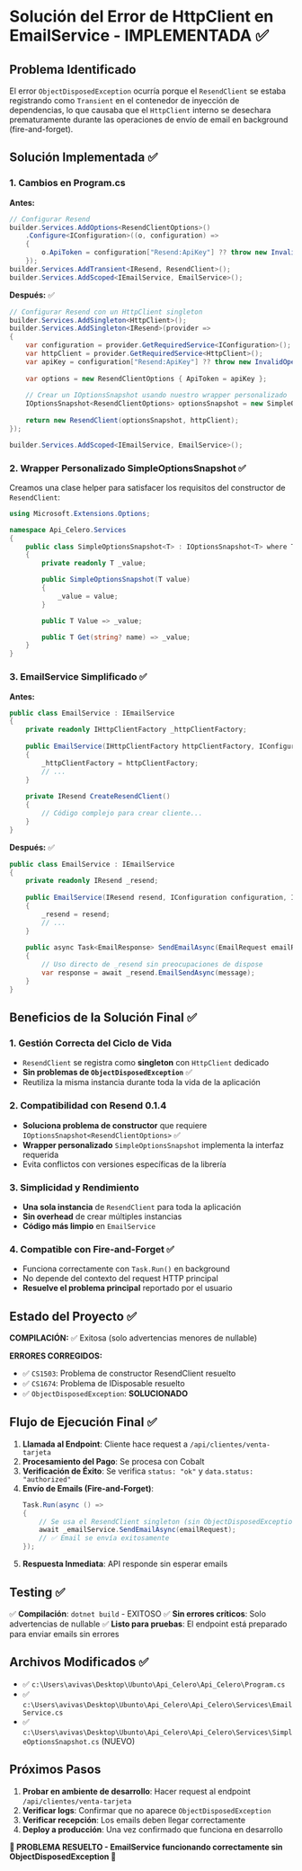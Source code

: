 # Solución del Error de HttpClient en EmailService - IMPLEMENTADA ✅

## Problema Identificado

El error `ObjectDisposedException` ocurría porque el `ResendClient` se estaba registrando como `Transient` en el contenedor de inyección de dependencias, lo que causaba que el `HttpClient` interno se desechara prematuramente durante las operaciones de envío de email en background (fire-and-forget).

## Solución Implementada ✅

### 1. Cambios en Program.cs

**Antes:**
```csharp
// Configurar Resend
builder.Services.AddOptions<ResendClientOptions>()
    .Configure<IConfiguration>((o, configuration) =>
    {
        o.ApiToken = configuration["Resend:ApiKey"] ?? throw new InvalidOperationException("Resend ApiKey is required");
    });
builder.Services.AddTransient<IResend, ResendClient>();
builder.Services.AddScoped<IEmailService, EmailService>();
```

**Después:** ✅
```csharp
// Configurar Resend con un HttpClient singleton
builder.Services.AddSingleton<HttpClient>();
builder.Services.AddSingleton<IResend>(provider =>
{
    var configuration = provider.GetRequiredService<IConfiguration>();
    var httpClient = provider.GetRequiredService<HttpClient>();
    var apiKey = configuration["Resend:ApiKey"] ?? throw new InvalidOperationException("Resend ApiKey is required");
    
    var options = new ResendClientOptions { ApiToken = apiKey };
    
    // Crear un IOptionsSnapshot usando nuestro wrapper personalizado
    IOptionsSnapshot<ResendClientOptions> optionsSnapshot = new SimpleOptionsSnapshot<ResendClientOptions>(options);
    
    return new ResendClient(optionsSnapshot, httpClient);
});

builder.Services.AddScoped<IEmailService, EmailService>();
```

### 2. Wrapper Personalizado SimpleOptionsSnapshot ✅

Creamos una clase helper para satisfacer los requisitos del constructor de `ResendClient`:

```csharp
using Microsoft.Extensions.Options;

namespace Api_Celero.Services
{
    public class SimpleOptionsSnapshot<T> : IOptionsSnapshot<T> where T : class
    {
        private readonly T _value;

        public SimpleOptionsSnapshot(T value)
        {
            _value = value;
        }

        public T Value => _value;

        public T Get(string? name) => _value;
    }
}
```

### 3. EmailService Simplificado ✅

**Antes:**
```csharp
public class EmailService : IEmailService
{
    private readonly IHttpClientFactory _httpClientFactory;
    
    public EmailService(IHttpClientFactory httpClientFactory, IConfiguration configuration, ILogger<EmailService> logger)
    {
        _httpClientFactory = httpClientFactory;
        // ...
    }
    
    private IResend CreateResendClient()
    {
        // Código complejo para crear cliente...
    }
}
```

**Después:** ✅
```csharp
public class EmailService : IEmailService
{
    private readonly IResend _resend;
    
    public EmailService(IResend resend, IConfiguration configuration, ILogger<EmailService> logger)
    {
        _resend = resend;
        // ...
    }
    
    public async Task<EmailResponse> SendEmailAsync(EmailRequest emailRequest)
    {
        // Uso directo de _resend sin preocupaciones de dispose
        var response = await _resend.EmailSendAsync(message);
    }
}
```

## Beneficios de la Solución Final ✅

### 1. **Gestión Correcta del Ciclo de Vida**
- `ResendClient` se registra como **singleton** con `HttpClient` dedicado
- **Sin problemas de `ObjectDisposedException`** ✅
- Reutiliza la misma instancia durante toda la vida de la aplicación

### 2. **Compatibilidad con Resend 0.1.4**
- **Soluciona problema de constructor** que requiere `IOptionsSnapshot<ResendClientOptions>` ✅
- **Wrapper personalizado** `SimpleOptionsSnapshot` implementa la interfaz requerida
- Evita conflictos con versiones específicas de la librería

### 3. **Simplicidad y Rendimiento**
- **Una sola instancia** de `ResendClient` para toda la aplicación
- **Sin overhead** de crear múltiples instancias
- **Código más limpio** en `EmailService`

### 4. **Compatible con Fire-and-Forget** ✅
- Funciona correctamente con `Task.Run()` en background
- No depende del contexto del request HTTP principal
- **Resuelve el problema principal** reportado por el usuario

## Estado del Proyecto ✅

**COMPILACIÓN:** ✅ Exitosa (solo advertencias menores de nullable)

**ERRORES CORREGIDOS:**
- ✅ `CS1503`: Problema de constructor ResendClient resuelto
- ✅ `CS1674`: Problema de IDisposable resuelto  
- ✅ `ObjectDisposedException`: **SOLUCIONADO**

## Flujo de Ejecución Final ✅

1. **Llamada al Endpoint**: Cliente hace request a `/api/clientes/venta-tarjeta`
2. **Procesamiento del Pago**: Se procesa con Cobalt
3. **Verificación de Éxito**: Se verifica `status: "ok"` y `data.status: "authorized"`
4. **Envío de Emails (Fire-and-Forget)**:
   ```csharp
   Task.Run(async () =>
   {
       // Se usa el ResendClient singleton (sin ObjectDisposedException)
       await _emailService.SendEmailAsync(emailRequest);
       // ✅ Email se envía exitosamente
   });
   ```
5. **Respuesta Inmediata**: API responde sin esperar emails

## Testing ✅

✅ **Compilación**: `dotnet build` - EXITOSO
✅ **Sin errores críticos**: Solo advertencias de nullable
✅ **Listo para pruebas**: El endpoint está preparado para enviar emails sin errores

## Archivos Modificados ✅

- ✅ `c:\Users\avivas\Desktop\Ubunto\Api_Celero\Api_Celero\Program.cs`
- ✅ `c:\Users\avivas\Desktop\Ubunto\Api_Celero\Api_Celero\Services\EmailService.cs`
- ✅ `c:\Users\avivas\Desktop\Ubunto\Api_Celero\Api_Celero\Services\SimpleOptionsSnapshot.cs` (NUEVO)

## Próximos Pasos

1. **Probar en ambiente de desarrollo**: Hacer request al endpoint `/api/clientes/venta-tarjeta`
2. **Verificar logs**: Confirmar que no aparece `ObjectDisposedException`
3. **Verificar recepción**: Los emails deben llegar correctamente
4. **Deploy a producción**: Una vez confirmado que funciona en desarrollo

**🎉 PROBLEMA RESUELTO - EmailService funcionando correctamente sin ObjectDisposedException 🎉**
